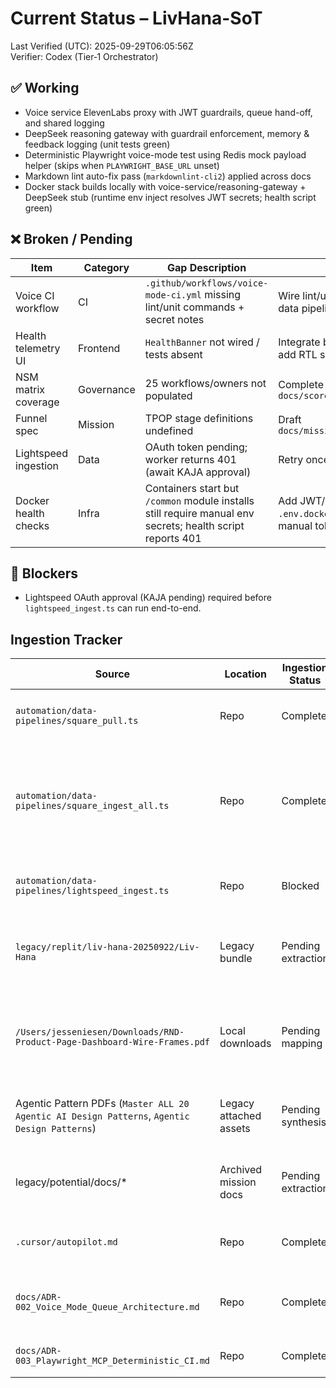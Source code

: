 # Current Status – LivHana-SoT

Last Verified (UTC): 2025-09-29T06:05:56Z  
Verifier: Codex (Tier‑1 Orchestrator)

## ✅ Working

- Voice service ElevenLabs proxy with JWT guardrails, queue hand-off, and shared logging
- DeepSeek reasoning gateway with guardrail enforcement, memory & feedback logging (unit tests green)
- Deterministic Playwright voice-mode test using Redis mock payload helper (skips when `PLAYWRIGHT_BASE_URL` unset)
- Markdown lint auto-fix pass (`markdownlint-cli2`) applied across docs
- Docker stack builds locally with voice-service/reasoning-gateway + DeepSeek stub (runtime env inject resolves JWT secrets; health script green)

## ❌ Broken / Pending

| Item | Category | Gap Description | Planned Fix | Owner | ETA |
|------|----------|-----------------|------------|-------|-----|
| Voice CI workflow | CI | `.github/workflows/voice-mode-ci.yml` missing lint/unit commands + secret notes | Wire lint/unit/backend/playwright + data pipeline dry-runs using `op run` | Liv | +1h |
| Health telemetry UI | Frontend | `HealthBanner` not wired / tests absent | Integrate banner into VoicePanel + add RTL spec | Liv | +3h |
| NSM matrix coverage | Governance | 25 workflows/owners not populated | Complete `docs/scorecards/NSM_matrix.md` | Liv | +4h |
| Funnel spec | Mission | TPOP stage definitions undefined | Draft `docs/missions/FUNNEL_TPOP_SPEC.md` | Liv | +4h |
| Lightspeed ingestion | Data | OAuth token pending; worker returns 401 (await KAJA approval) | Retry once token active | Liv | Blocked on token |
| Docker health checks | Infra | Containers start but `/common` module installs still require manual env secrets; health script reports 401 | Add JWT/queue envs to `.env.docker.sample`, document manual token injection | Liv | +1h |

## 🚧 Blockers

- Lightspeed OAuth approval (KAJA pending) required before `lightspeed_ingest.ts` can run end-to-end.

## Ingestion Tracker

| Source | Location | Ingestion Status | Notes |
|--------|----------|------------------|-------|
| `automation/data-pipelines/square_pull.ts` | Repo | Complete | 39 transactions ingested (rolling 24h) |
| `automation/data-pipelines/square_ingest_all.ts` | Repo | Complete | 33,317 transactions, 11,348 customers, 7 bank accounts loaded into commerce dataset |
| `automation/data-pipelines/lightspeed_ingest.ts` | Repo | Blocked | Awaiting Lightspeed OAuth token (KAJA) |
| `legacy/replit/liv-hana-20250922/Liv-Hana` | Legacy bundle | Pending extraction | Production APIs, Trinity configs, ops snapshots queued for parsing |
| `/Users/jesseniesen/Downloads/RND-Product-Page-Dashboard-Wire-Frames.pdf` | Local downloads | Pending mapping | Dashboard widgets + telemetry specs align to monitoring pack |
| Agentic Pattern PDFs (`Master ALL 20 Agentic AI Design Patterns`, `Agentic Design Patterns`) | Legacy attached assets | Pending synthesis | Roles + guardrail prompts feed agent role matrix |
| legacy/potential/docs/* | Archived mission docs | Pending extraction | Compliance, automation, ops requirements staging |
| `.cursor/autopilot.md` | Repo | Complete | Immediate build queue synced with Tier‑1 scope |
| `docs/ADR-002_Voice_Mode_Queue_Architecture.md` | Repo | Complete | Queue guardrails + memory wiring captured |
| `docs/ADR-003_Playwright_MCP_Deterministic_CI.md` | Repo | Complete | CI workflow requirements codified |
